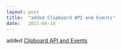 ```yaml
---
layout: post
title:  "added Clipboard API and Events"
date:   2011-04-14
---
```


added [Clipboard API and Events](http://www.w3.org/TR/clipboard-apis)

